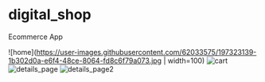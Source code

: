 # digital_shop
 Ecommerce App



![home](https://user-images.githubusercontent.com/62033575/197323139-1b302d0a-e6f4-48ce-8064-fd8c6f79a073.jpg | width=100)
![cart](https://user-images.githubusercontent.com/62033575/197323132-8ccf7238-dea8-437e-96aa-43c7171b2a7f.jpg)
![details_page](https://user-images.githubusercontent.com/62033575/197323137-f372ddf7-c2ad-4f16-86be-65265be2d3a2.jpg)
![details_page2](https://user-images.githubusercontent.com/62033575/197323138-6a736769-8543-4b2c-8ea8-48b7f5b92226.jpg)
